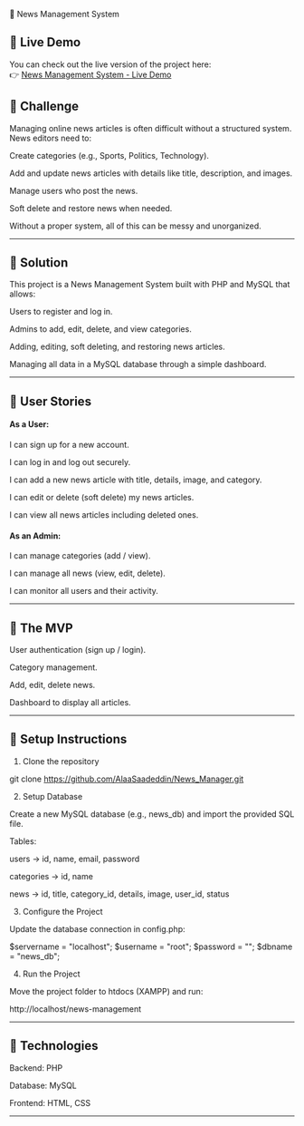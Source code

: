 📰 News Management System

## 🔹 Live Demo  
You can check out the live version of the project here:  
👉 [News Management System - Live Demo]([https://newsmanager.42web.io/deleted_news.php])

## 🔹 Challenge

Managing online news articles is often difficult without a structured system. News editors need to:

Create categories (e.g., Sports, Politics, Technology).

Add and update news articles with details like title, description, and images.

Manage users who post the news.

Soft delete and restore news when needed.


Without a proper system, all of this can be messy and unorganized.


---

## 🔹 Solution

This project is a News Management System built with PHP and MySQL that allows:

Users to register and log in.

Admins to add, edit, delete, and view categories.

Adding, editing, soft deleting, and restoring news articles.

Managing all data in a MySQL database through a simple dashboard.



---

## 🔹 User Stories

#### As a User:

I can sign up for a new account.

I can log in and log out securely.

I can add a new news article with title, details, image, and category.

I can edit or delete (soft delete) my news articles.

I can view all news articles including deleted ones.


#### As an Admin:

I can manage categories (add / view).

I can manage all news (view, edit, delete).

I can monitor all users and their activity.



---

## 🔹 The MVP

User authentication (sign up / login).

Category management.

Add, edit, delete news.

Dashboard to display all articles.



---

## 🔹 Setup Instructions

1. Clone the repository

git clone https://github.com/AlaaSaadeddin/News_Manager.git

2. Setup Database

Create a new MySQL database (e.g., news_db) and import the provided SQL file.

Tables:

users → id, name, email, password

categories → id, name

news → id, title, category_id, details, image, user_id, status


3. Configure the Project

Update the database connection in config.php:

$servername = "localhost";
$username   = "root";
$password   = "";
$dbname     = "news_db";

4. Run the Project

Move the project folder to htdocs (XAMPP) and run:

http://localhost/news-management


---

## 🔹 Technologies

Backend: PHP

Database: MySQL

Frontend: HTML, CSS 



---
